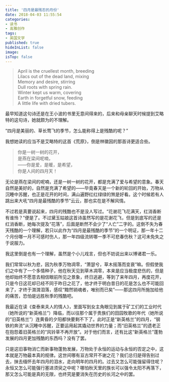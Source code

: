 ```yaml
---
title: '四月是最残忍的月份'
date: 2018-04-03 11:55:54
categories:
- 读书
- 高雅创作
tags:
- 英国文学
published: true
hideInList: false
image: 
isTop: false
---
```

> April is the cruellest month, breeding   
> Lilacs out of the dead land, mixing   
> Memory and desire, stirring   
> Dull roots with spring rain.   
> Winter kept us warm, covering   
> Earth in forgetful snow, feeding   
> A little life with dried tubers.  

<!-- more --> 


最早知道这句诗还是在王小波的书里无意间得来的，后来和母亲聊天时候提到艾略特的这句诗，她就颇为的不理解。 

“四月是美丽的、草长莺飞的季节，怎么能称得上是残酷的呢？”

我想她读的应当不是艾略特的这首《荒原》，倒是林徽因的那首诗更适合些。


> 你是一树一树的花开，   
> 是燕在梁间呢喃，   
> ——你是爱，是暖，是希望，   
> 你是人间的四月天！  


无论是燕在梁间的呢喃，还是一树一树的花开，都是充满了爱与希望的意象。春天自然是美好的，自然是充满了希望的——毕竟春天是一个新的轮回的开始，万物从沉睡中苏醒，也正是花开的时间，满山遍野红红绿绿的煞是好看。这个时候若有人跳出来大吼“四月是最残酷的季节”云云，那也实在是不解风情。

不过若是真要说起来，四月的残酷也不是没人写过。“花谢花飞花满天，红消香断有谁怜？”便是了。不过黛玉姑娘这首诗虽然写的是花谢花飞，但是到底写的还是红消香断，她每次提及“花落”，后面是断然不会少了“人亡”二字的。这倒不失为春天残酷的一个理解，若只以此作为“四月是最残酷的季节”的一个明证，那一年十二个月份哪一月不可感时伤人，那一年四级流转哪一季不可悲春伤秋？这可未免失之于说服力。

我这里倒是也有一个理解，虽然是个小儿戏言，但也不妨说出来以博诸君一乐。

我们常常以秋为悲，因为秋季万物凋零，“萧瑟兮，草木摇落而变衰”嘛。但假使我们之中有了一个多情种子，他在秋天见到草木凋零，本来是应当极度悲伤的，但是他却始终不愿意去相信眼前所见之景象，终日逃避，等到了来年四月，再度花开，只是今日这花却已经不同于昨日之花了，他才终于明白昔日的花是怎么也不可能回来了，才终于潸潸泪落，感叹“黯然销魂者，唯别而已矣”——那这四月所施加给他的痛苦，恐怕是远胜秋季的残酷吧。

我最近在读《查泰来夫人的情人》，里面写到女主角眼见到属于矿工们的工业时代（她所说的“新英格兰”）降临，而以往那个属于贵族们的田园牧歌的年代（她所说的“旧英格兰”）连黄昏的夕阳都快要剩不下了。此时正是“新英格兰”的四月，“钢铁的奔流”从沉睡中苏醒，正要运用起其撬动世界的力量；而“旧英格兰”的遗老正在抱怨着旧英格兰的“风铃草不再开放”。对于他们而言，还有比这“新英格兰”蓬勃发展的四月更加残酷的东西吗？没有了罢。

只是这旧事物消亡而新事物蓬勃发展，万物处于永恒的运动与永恒的否定之中，这本就是万物最本真的规律。这世间哪有亘古常开不谢之花？我们总归是得告别过去，抹去缅怀去年四月的泪水，走向明年的四月的。过去又怎么可能强留得住呢？永恒又怎么可能强行塞进须臾之中呢？哪怕秋天里的族长可以强令太阳不再落下，那又怎么可能是真的无限，也终究是要消失在历史的长河之中的罢。
